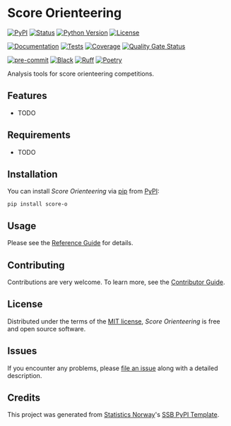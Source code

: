 # Score Orienteering

[![PyPI](https://img.shields.io/pypi/v/score-o.svg)][pypi status]
[![Status](https://img.shields.io/pypi/status/score-o.svg)][pypi status]
[![Python Version](https://img.shields.io/pypi/pyversions/score-o)][pypi status]
[![License](https://img.shields.io/pypi/l/score-o)][license]

[![Documentation](https://github.com/arnesor/score-o/actions/workflows/docs.yml/badge.svg)][documentation]
[![Tests](https://github.com/arnesor/score-o/actions/workflows/tests.yml/badge.svg)][tests]
[![Coverage](https://sonarcloud.io/api/project_badges/measure?project=arnesor_score-o&metric=coverage)][sonarcov]
[![Quality Gate Status](https://sonarcloud.io/api/project_badges/measure?project=arnesor_score-o&metric=alert_status)][sonarquality]

[![pre-commit](https://img.shields.io/badge/pre--commit-enabled-brightgreen?logo=pre-commit&logoColor=white)][pre-commit]
[![Black](https://img.shields.io/badge/code%20style-black-000000.svg)][black]
[![Ruff](https://img.shields.io/endpoint?url=https://raw.githubusercontent.com/astral-sh/ruff/main/assets/badge/v2.json)](https://github.com/astral-sh/ruff)
[![Poetry](https://img.shields.io/endpoint?url=https://python-poetry.org/badge/v0.json)][poetry]

[pypi status]: https://pypi.org/project/score-o/
[documentation]: https://arnesor.github.io/score-o
[tests]: https://github.com/arnesor/score-o/actions?workflow=Tests

[sonarcov]: https://sonarcloud.io/summary/overall?id=arnesor_score-o
[sonarquality]: https://sonarcloud.io/summary/overall?id=arnesor_score-o
[pre-commit]: https://github.com/pre-commit/pre-commit
[black]: https://github.com/psf/black
[poetry]: https://python-poetry.org/

Analysis tools for score orienteering competitions.

## Features

- TODO

## Requirements

- TODO

## Installation

You can install _Score Orienteering_ via [pip] from [PyPI]:

```console
pip install score-o
```

## Usage

Please see the [Reference Guide] for details.

## Contributing

Contributions are very welcome.
To learn more, see the [Contributor Guide].

## License

Distributed under the terms of the [MIT license][license],
_Score Orienteering_ is free and open source software.

## Issues

If you encounter any problems,
please [file an issue] along with a detailed description.

## Credits

This project was generated from [Statistics Norway]'s [SSB PyPI Template].

[statistics norway]: https://www.ssb.no/en
[pypi]: https://pypi.org/
[ssb pypi template]: https://github.com/statisticsnorway/ssb-pypitemplate
[file an issue]: https://github.com/arnesor/score-o/issues
[pip]: https://pip.pypa.io/

<!-- github-only -->

[license]: https://github.com/arnesor/score-o/blob/main/LICENSE
[contributor guide]: https://github.com/arnesor/score-o/blob/main/CONTRIBUTING.md
[reference guide]: https://arnesor.github.io/score-o/reference.html
